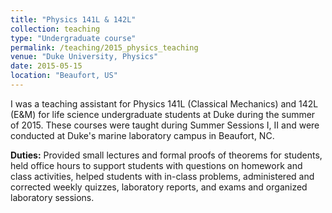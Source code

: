 ```yaml
---
title: "Physics 141L & 142L"
collection: teaching
type: "Undergraduate course"
permalink: /teaching/2015_physics_teaching
venue: "Duke University, Physics"
date: 2015-05-15
location: "Beaufort, US"
---
```


I was a teaching assistant for Physics 141L (Classical Mechanics) and 142L (E&M) for life
science undergraduate students at Duke during the summer of 2015. These courses were taught 
during Summer Sessions I, II and were conducted at Duke's marine laboratory campus in Beaufort, NC. 

<strong>Duties:</strong> Provided small lectures and formal proofs of theorems for students, held office hours 
to support students with questions on homework and class activities, helped students with in-class problems,
 administered and corrected weekly quizzes, laboratory reports, and exams and organized laboratory sessions.
 
 


